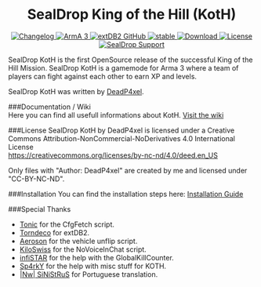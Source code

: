 <h1 align="center">SealDrop King of the Hill (KotH)</h1>
<p align="center">
    <a href="https://github.com/DeadP4xel/SealDrop-KotH/wiki/Changelog">
        <img src="https://img.shields.io/badge/version-1.0-blue.svg" alt="Changelog" />
    </a>
    <a href="https://arma3.com">
        <img src="https://img.shields.io/badge/arma3-1.56-red.svg" alt="ArmA 3" />
    </a>
    <a href="https://github.com/Torndeco/extDB2">
        <img src="https://img.shields.io/badge/extDB2-70-yellow.svg" alt="extDB2 GitHub" />
    </a>
    <a href="https://github.com/DeadP4xel/SealDrop-KotH">
        <img src="https://img.shields.io/badge/release-stable-orange.svg" alt="stable" />
    </a>
    <a href="https://github.com/DeadP4xel/SealDrop-KotH/archive/master.zip">
        <img src="https://img.shields.io/badge/download-11 MB-bc0092.svg" alt="Download" />
    </a>
    <a href="https://creativecommons.org/licenses/by-nc-nd/4.0/deed.en_US">
        <img src="https://img.shields.io/badge/license-CC--BY--NC--ND-4CB697.svg" alt="License" />
    </a>
    <a href="https://support.sealdrop.de">
        <img src="https://img.shields.io/badge/support-support.sealdrop.de-green.svg" alt="SealDrop Support" />
    </a>
</p>

SealDrop KotH is the first OpenSource release of the successful King of the Hill Mission. SealDrop KotH is a gamemode for Arma 3 where a team of players can fight against each other to earn XP and levels. 

SealDrop KotH was written by [DeadP4xel](https://github.com/DeadP4xel).

###Documentation / Wiki</br>
Here you can find all usefull informations about KotH. [Visit the wiki](https://github.com/DeadP4xel/SealDrop-KOTH/wiki)

###License
SealDrop KotH by DeadP4xel is licensed under a Creative Commons Attribution-NonCommercial-NoDerivatives 4.0 International License</br>
https://creativecommons.org/licenses/by-nc-nd/4.0/deed.en_US</br>

Only files with "Author: DeadP4xel" are created by me and licensed under "CC-BY-NC-ND".

###Installation
You can find the installation steps here: [Installation Guide](https://github.com/DeadP4xel/SealDrop-KOTH/wiki#installation)

###Special Thanks
* [Tonic](https://github.com/TAWTonic) for the CfgFetch script.
* [Torndeco](https://github.com/Torndeco) for extDB2.
* [Aeroson](https://github.com/aeroson) for the vehicle unflip script.
* [KiloSwiss](https://github.com/KiloSwiss) for the NoVoiceInChat script.
* [infiSTAR](https://github.com/infiSTAR) for the help with the GlobalKillCounter.
* [Sp4rkY](https://github.com/SPKcoding) for the help with misc stuff for KOTH.
* [|Nw| SiNiStRuS](https://github.com/51N157RU5) for Portuguese translation.
